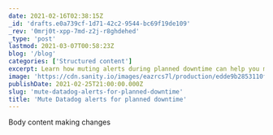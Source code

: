 ```yaml
---
date: 2021-02-16T02:38:15Z
_id: 'drafts.e0a739cf-1d71-42c2-9544-bc69f19de109'
_rev: '0mrj0t-xpp-7md-z2j-r8ghdehed'
_type: 'post'
lastmod: 2021-03-07T00:58:23Z
blog: '/blog'
categories: ['Structured content']
excerpt: Learn how muting alerts during planned downtime can help you more easily identify the most critical issues that may be occurring in your environment.
image: 'https://cdn.sanity.io/images/eazrcs7l/production/edde9b2853110f3711a8a2ae812a373c5faaa06f-3002x1279.png?w=600'
publishDate: 2021-02-25T21:00:00.000Z
slug: 'mute-datadog-alerts-for-planned-downtime'
title: 'Mute Datadog alerts for planned downtime'
---
```


Body content making changes